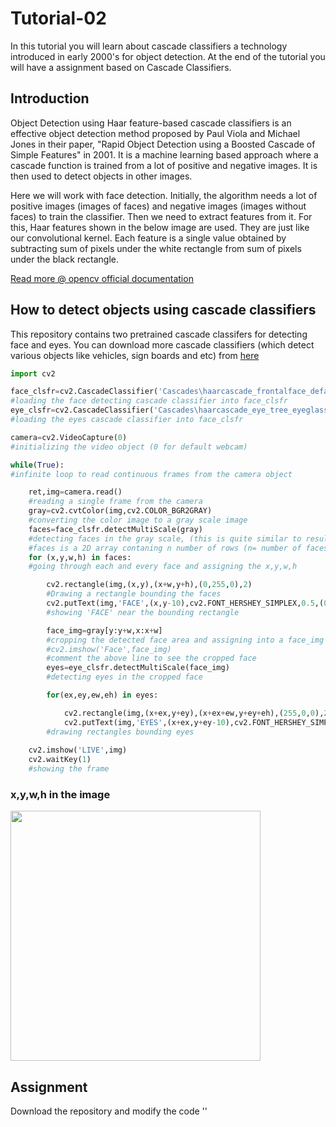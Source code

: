 # Tutorial-02
In this tutorial you will learn about cascade classifiers a technology introduced in early 2000's for object detection. At the end of the tutorial you will have a assignment based on Cascade Classifiers. 

## Introduction
Object Detection using Haar feature-based cascade classifiers is an effective object detection method proposed by Paul Viola and Michael Jones in their paper, "Rapid Object Detection using a Boosted Cascade of Simple Features" in 2001. It is a machine learning based approach where a cascade function is trained from a lot of positive and negative images. It is then used to detect objects in other images.

Here we will work with face detection. Initially, the algorithm needs a lot of positive images (images of faces) and negative images (images without faces) to train the classifier. Then we need to extract features from it. For this, Haar features shown in the below image are used. They are just like our convolutional kernel. Each feature is a single value obtained by subtracting sum of pixels under the white rectangle from sum of pixels under the black rectangle.

[Read more @ opencv official documentation](https://docs.opencv.org/3.4/db/d28/tutorial_cascade_classifier.html)

## How to detect objects using cascade classifiers

This repository contains two pretrained cascade classifers for detecting face and eyes. You can download more cascade classifiers (which detect various objects like vehicles, sign boards and etc) from [here](https://github.com/opencv/opencv/tree/master/data/haarcascades)

```python
import cv2

face_clsfr=cv2.CascadeClassifier('Cascades\haarcascade_frontalface_default.xml')
#loading the face detecting cascade classifier into face_clsfr
eye_clsfr=cv2.CascadeClassifier('Cascades\haarcascade_eye_tree_eyeglasses.xml')
#loading the eyes cascade classifier into face_clsfr

camera=cv2.VideoCapture(0)
#initializing the video object (0 for default webcam)

while(True):
#infinite loop to read continuous frames from the camera object

    ret,img=camera.read()
    #reading a single frame from the camera
    gray=cv2.cvtColor(img,cv2.COLOR_BGR2GRAY)
    #converting the color image to a gray scale image
    faces=face_clsfr.detectMultiScale(gray)     
    #detecting faces in the gray scale, (this is quite similar to results=clsfr.predict(data))
    #faces is a 2D array contaning n number of rows (n= number of faces in the frame), 4 columns (x,y,w,h)
    for (x,y,w,h) in faces:
    #going through each and every face and assigning the x,y,w,h

        cv2.rectangle(img,(x,y),(x+w,y+h),(0,255,0),2)
        #Drawing a rectangle bounding the faces
        cv2.putText(img,'FACE',(x,y-10),cv2.FONT_HERSHEY_SIMPLEX,0.5,(0,255,0),2)
        #showing 'FACE' near the bounding rectangle

        face_img=gray[y:y+w,x:x+w]
        #cropping the detected face area and assigning into a face_img 
        #cv2.imshow('Face',face_img)
        #comment the above line to see the cropped face
        eyes=eye_clsfr.detectMultiScale(face_img)
        #detecting eyes in the cropped face

        for(ex,ey,ew,eh) in eyes:

            cv2.rectangle(img,(x+ex,y+ey),(x+ex+ew,y+ey+eh),(255,0,0),2)
            cv2.putText(img,'EYES',(x+ex,y+ey-10),cv2.FONT_HERSHEY_SIMPLEX,0.5,(255,0,0),2)
        #drawing rectangles bounding eyes
            
    cv2.imshow('LIVE',img)
    cv2.waitKey(1)
    #showing the frame
```

### x,y,w,h in the image

<img src="https://miro.medium.com/max/1360/0*De1DLB3Io5DAzfWl." width="400">

## Assignment

Download the repository and modify the code ''
